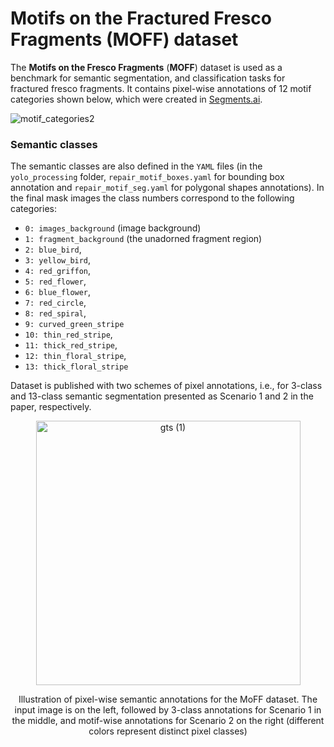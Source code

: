 # Motifs on the Fractured Fresco Fragments (MOFF) dataset

The **Motifs on the Fresco Fragments** (**MOFF**) dataset is used as a benchmark for semantic segmentation, and classification tasks for fractured fresco fragments.
It contains pixel-wise annotations of 12 motif categories shown below, which were created in [Segments.ai](Segments.ai). 

![motif_categories2](https://github.com/RePAIRProject/fragment-restoration/assets/7011371/f2147c4d-977d-4fc8-9fe0-42ed7a0b896e)

### Semantic classes

The semantic classes are also defined in the `YAML` files (in the `yolo_processing` folder, `repair_motif_boxes.yaml` for bounding box annotation and `repair_motif_seg.yaml` for polygonal shapes annotations).
In the final mask images the class numbers correspond to the following categories:

  - `0: images_background` (image background)
  - `1: fragment_background` (the unadorned fragment region)
  - `2: blue_bird`, 
  - `3: yellow_bird`, 
  - `4: red_griffon`,
  - `5: red_flower`, 
  - `6: blue_flower`, 
  - `7: red_circle`, 
  - `8: red_spiral`, 
  - `9: curved_green_stripe` 
  - `10: thin_red_stripe`, 
  - `11: thick_red_stripe`,  
  - `12: thin_floral_stripe`, 
  - `13: thick_floral_stripe` 

Dataset is published with two schemes of pixel annotations, i.e., for 3-class and 13-class semantic segmentation presented as Scenario 1 and 2 in the paper, respectively.

<p align="center"><img width="423" alt="gts (1)" src="https://github.com/RePAIRProject/fragment-restoration/assets/7011371/ab2c654a-7fb1-4a08-9d36-be4ec7ba6346">
<p align="center">Illustration of pixel-wise semantic annotations for the MoFF dataset. The input image is on the left, followed by 3-class annotations for
Scenario 1 in the middle, and motif-wise annotations for Scenario 2 on the right (different colors represent distinct pixel classes)




